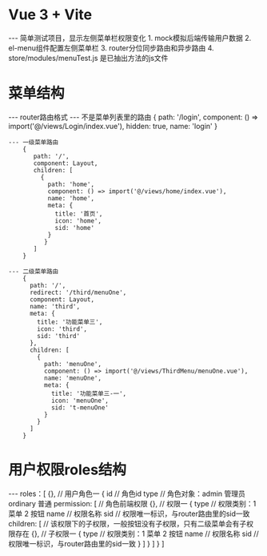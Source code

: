# Vue 3 + Vite
--- 简单测试项目，显示左侧菜单栏权限变化
    1. mock模拟后端传输用户数据
    2. el-menu组件配置左侧菜单栏
    3. router分位同步路由和异步路由
    4. store/modules/menuTest.js 是已抽出方法的js文件

# 菜单结构
--- router路由格式
    --- 不是菜单列表里的路由
        {
            path: '/login',
            component: () => import('@/views/Login/index.vue'),
            hidden: true,
            name: 'login'
        }
    
    --- 一级菜单路由
        {
           path: '/',
           component: Layout,
           children: [
             {
               path: 'home',
               component: () => import('@/views/home/index.vue'),
               name: 'home',
               meta: {
                 title: '首页',
                 icon: 'home',
                 sid: 'home'
               }
              }
           ]
        }

    --- 二级菜单路由
        {
          path: '/',
          redirect: '/third/menuOne',
          component: Layout,
          name: 'third',
          meta: {
            title: '功能菜单三',
            icon: 'third',
            sid: 'third'
          },
          children: [
            {
              path: 'menuOne',
              component: () => import('@/views/ThirdMenu/menuOne.vue'),
              name: 'menuOne',
              meta: {
                title: '功能菜单三-一',
                icon: 'menuOne',
                sid: 't-menuOne'
              }
            }
          ]
        }

# 用户权限roles结构
  --- roles：[
        {}, // 用户角色一
        {
          id // 角色id
          type // 角色对象：admin 管理员 ordinary 普通
          permission: [ // 角色前端权限
            {}, // 权限一
            {
              type // 权限类别：1 菜单 2 按钮
              name // 权限名称
              sid  // 权限唯一标识，与router路由里的sid一致
              children: [ // 该权限下的子权限，一般按钮没有子权限，只有二级菜单会有子权限存在
                {}, // 子权限一
                {
                  type // 权限类别：1 菜单 2 按钮
                  name // 权限名称
                  sid  // 权限唯一标识，与router路由里的sid一致
                }
              ]
            }
          ]
        }
      ]

